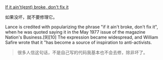 [If it ain't(eɪnt) broke, don't fix it](https://en.wikipedia.org/wiki/Bert_Lance#.22If_it_ain.27t_broke.2C_don.27t_fix_it..22)

如果没坏，就不要修理它。

Lance is credited with popularizing the phrase "if it ain't broke, don't fix it", when he was quoted saying it in the May 1977 issue of the magazine Nation's Business.[9][10] The expression became widespread, and William Safire wrote that it "has become a source of inspiration to anti-activists.


> 很多人信这句话，不是自己写的代码我基本也不会去修，除非坏了。